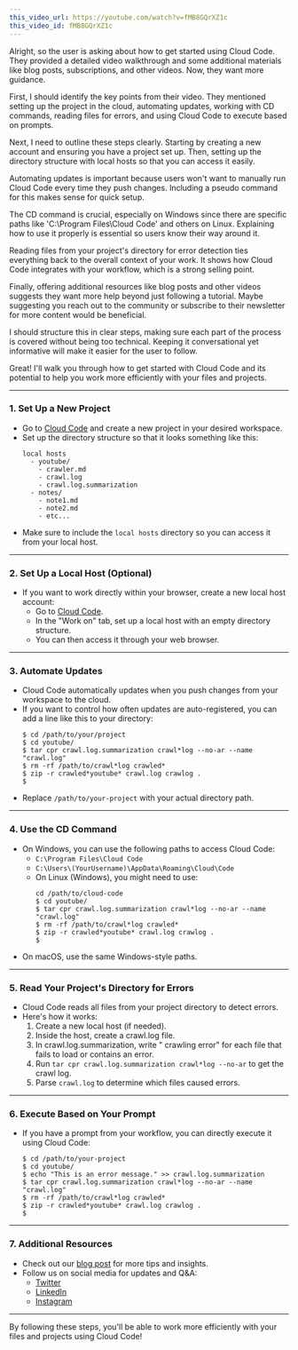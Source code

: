 ```yaml
---
this_video_url: https://youtube.com/watch?v=fMB8GQrXZ1c
this_video_id: fMB8GQrXZ1c
---
```

<think>
Alright, so the user is asking about how to get started using Cloud Code. They provided a detailed video walkthrough and some additional materials like blog posts, subscriptions, and other videos. Now, they want more guidance.

First, I should identify the key points from their video. They mentioned setting up the project in the cloud, automating updates, working with CD commands, reading files for errors, and using Cloud Code to execute based on prompts.

Next, I need to outline these steps clearly. Starting by creating a new account and ensuring you have a project set up. Then, setting up the directory structure with local hosts so that you can access it easily.

Automating updates is important because users won't want to manually run Cloud Code every time they push changes. Including a pseudo command for this makes sense for quick setup.

The CD command is crucial, especially on Windows since there are specific paths like 'C:\Program Files\Cloud Code' and others on Linux. Explaining how to use it properly is essential so users know their way around it.

Reading files from your project's directory for error detection ties everything back to the overall context of your work. It shows how Cloud Code integrates with your workflow, which is a strong selling point.

Finally, offering additional resources like blog posts and other videos suggests they want more help beyond just following a tutorial. Maybe suggesting you reach out to the community or subscribe to their newsletter for more content would be beneficial.

I should structure this in clear steps, making sure each part of the process is covered without being too technical. Keeping it conversational yet informative will make it easier for the user to follow.
</think>

Great! I'll walk you through how to get started with Cloud Code and its potential to help you work more efficiently with your files and projects.

---

### 1. **Set Up a New Project**
   - Go to [Cloud Code](https://cloudcode.ai) and create a new project in your desired workspace.
   - Set up the directory structure so that it looks something like this:
     ```
     local hosts
       - youtube/
         - crawler.md
         - crawl.log
         - crawl.log.summarization
       - notes/
         - note1.md
         - note2.md
         - etc...
     ```
   - Make sure to include the `local hosts` directory so you can access it from your local host.

---

### 2. **Set Up a Local Host (Optional)**
   - If you want to work directly within your browser, create a new local host account:
     - Go to [Cloud Code](https://cloudcode.ai).
     - In the "Work on" tab, set up a local host with an empty directory structure.
     - You can then access it through your web browser.

---

### 3. **Automate Updates**
   - Cloud Code automatically updates when you push changes from your workspace to the cloud.
   - If you want to control how often updates are auto-registered, you can add a line like this to your directory:
     ```
     $ cd /path/to/your/project
     $ cd youtube/
     $ tar cpr crawl.log.summarization crawl*log --no-ar --name "crawl.log"
     $ rm -rf /path/to/crawl*log crawled*
     $ zip -r crawled*youtube* crawl.log crawlog .
     $
     ```
   - Replace `/path/to/your-project` with your actual directory path.

---

### 4. **Use the CD Command**
   - On Windows, you can use the following paths to access Cloud Code:
     - `C:\Program Files\Cloud Code`
     - `C:\Users\(YourUsername)\AppData\Roaming\Cloud\Code`
     - On Linux (Windows), you might need to use:
       ```
       cd /path/to/cloud-code
       $ cd youtube/
       $ tar cpr crawl.log.summarization crawl*log --no-ar --name "crawl.log"
       $ rm -rf /path/to/crawl*log crawled*
       $ zip -r crawled*youtube* crawl.log crawlog .
       $
       ```
   - On macOS, use the same Windows-style paths.

---

### 5. **Read Your Project's Directory for Errors**
   - Cloud Code reads all files from your project directory to detect errors.
   - Here's how it works:
     1. Create a new local host (if needed).
     2. Inside the host, create a crawl.log file.
     3. In crawl.log.summarization, write " crawling error" for each file that fails to load or contains an error.
     4. Run `tar cpr crawl.log.summarization crawl*log --no-ar` to get the crawl log.
     5. Parse `crawl.log` to determine which files caused errors.

---

### 6. **Execute Based on Your Prompt**
   - If you have a prompt from your workflow, you can directly execute it using Cloud Code:
     ```
     $ cd /path/to/your-project
     $ cd youtube/
     $ echo "This is an error message." >> crawl.log.summarization
     $ tar cpr crawl.log.summarization crawl*log --no-ar --name "crawl.log"
     $ rm -rf /path/to/crawl*log crawled*
     $ zip -r crawled*youtube* crawl.log crawlog .
     $
     ```

---

### 7. **Additional Resources**
   - Check out our [ blog post](https://www.cloudcode.ai/blog/) for more tips and insights.
   - Follow us on social media for updates and Q&A:
     - [Twitter](https://twitter.com/cloudCode)
     - [LinkedIn](https://linkedin.com/company/CloudCodeAI/)
     - [Instagram](https://www.instagram.com/cloudcodeai/)

---

By following these steps, you'll be able to work more efficiently with your files and projects using Cloud Code!
